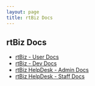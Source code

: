 ```yaml
---
layout: page
title: rtBiz Docs
---
```


<h2>rtBiz Docs</h2>

<ul>
  <li><a href="/rtbiz/core/user/">rtBiz - User Docs</a></li>
  <li><a href="/rtbiz/core/dev/">rtBiz - Dev Docs</a></li>
  <li><a href="/rtbiz/helpdesk/admin/">rtBiz HelpDesk - Admin Docs</a></li>
  <li><a href="/rtbiz/helpdesk/staff/">rtBiz HelpDesk - Staff Docs</a></li>
</ul>  

